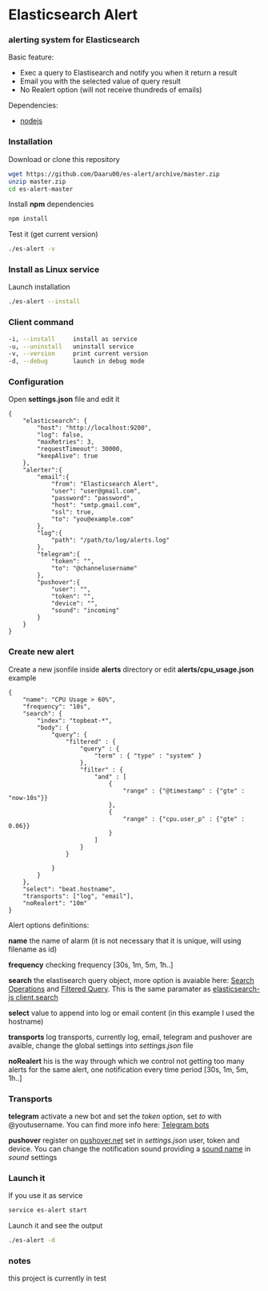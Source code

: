 # Elasticsearch Alert
### alerting system for Elasticsearch

Basic feature:

* Exec a query to Elastisearch and notify you when it return a result
* Email you with the selected value of query result
* No Realert option (will not receive thundreds of emails)

Dependencies:

* [nodejs](https://nodejs.org/en/download/package-manager/)

### Installation

Download or clone this repository

```bash
wget https://github.com/Daaru00/es-alert/archive/master.zip
unzip master.zip
cd es-alert-master
```

Install __npm__ dependencies

```bash
npm install
```

Test it (get current version)

```bash
./es-alert -v
```


### Install as Linux service

Launch installation

```bash
./es-alert --install
```

### Client command

```bash
-i, --install	  install as service
-u, --uninstall	  uninstall service
-v, --version	  print current version
-d, --debug		  launch in debug mode
```

### Configuration

Open __settings.json__ file and edit it

```
{
    "elasticsearch": {
        "host": "http://localhost:9200",
        "log": false,
        "maxRetries": 3,
        "requestTimeout": 30000,
        "keepAlive": true
    },
    "alerter":{
        "email":{
            "from": "Elasticsearch Alert",
            "user": "user@gmail.com",
            "password": "password",
            "host": "smtp.gmail.com",
            "ssl": true,
            "to": "you@example.com"
        },
        "log":{
            "path": "/path/to/log/alerts.log"
        },
        "telegram":{
            "token": "",
            "to": "@channelusername"
        },
        "pushover":{
            "user": "",
            "token": "",
            "device": "",
            "sound": "incoming"
        }
    }
}
```

### Create new alert

Create a new jsonfile inside __alerts__ directory or edit __alerts/cpu_usage.json__ example

```
{
    "name": "CPU Usage > 60%",
    "frequency": "10s",
    "search": {
        "index": "topbeat-*",
        "body": {
            "query": {
                "filtered" : {
                    "query" : {
                        "term" : { "type" : "system" }
                    },
                    "filter" : {
                        "and" : [
                            {
                                "range" : {"@timestamp" : {"gte" : "now-10s"}}
                            },
                            {
                                "range" : {"cpu.user_p" : {"gte" : 0.06}}
                            }
                        ]
                    }
                }

            }
        }
    },
    "select": "beat.hostname",
    "transports": ["log", "email"],
    "noRealert": "10m"
}
```

Alert options definitions:

__name__ the name of alarm (it is not necessary that it is unique, will using filename as id)

__frequency__ checking frequency [30s, 1m, 5m, 1h..]

__search__ the elastisearch query object, more option is avaiable here: [Search Operations](https://www.elastic.co/guide/en/elasticsearch/client/php-api/current/_search_operations.html) and [Filtered Query](https://www.elastic.co/guide/en/elasticsearch/reference/current/query-dsl-filtered-query.html). This is the same paramater as [elasticsearch-js client.search](https://github.com/elastic/elasticsearch-js#examples)

__select__ value to append into log or email content (in this example I used the hostname)

__transports__ log transports, currently log, email, telegram and pushover are avaible, change the global settings into _settings.json_ file

__noRealert__ his is the way through which we control not getting too many alerts for the same alert, one notification every time period [30s, 1m, 5m, 1h..]

### Transports

__telegram__ activate a new bot and set the _token_ option, set _to_ with @youtusername. You can find more info here: [Telegram bots](https://core.telegram.org/bots)

__pushover__ register on [pushover.net](https://pushover.net/) set in _settings.json_ user, token and device. You can change the notification sound providing a [sound name](https://pushover.net/api#sounds) in _sound_ settings

### Launch it

If you use it as service
```bash
service es-alert start
```

Launch it and see the output
```bash
./es-alert -d
```

### notes

this project is currently in test

